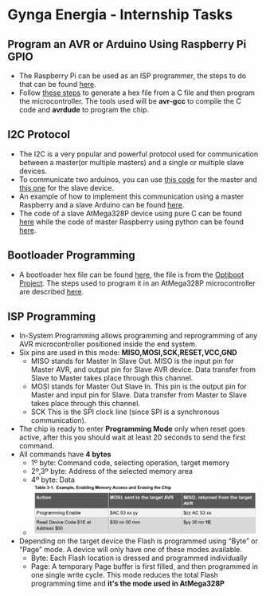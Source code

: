 # Gynga Energia - Internship Tasks

## Program an AVR or Arduino Using Raspberry Pi GPIO
- The Raspberry Pi can be used as an ISP programmer, the steps to do that can be found [here](https://github.com/Bianorz/gynga/blob/master/tarefas/prog_rasp_avr_isp.md). <br />
- Follow [these steps](https://github.com/Bianorz/gynga/blob/master/tarefas/comp_c_hex.md) to generate a hex file from a C file and then program the microcontroller. The tools used will be **avr-gcc** to compile the C code and **avrdude** to program the chip. 
## I2C Protocol
- The I2C is a very popular and powerful protocol used for communication between a master(or multiple masters) and a single or multiple slave devices.
- To communicate two arduinos, you can use [this code](https://github.com/Bianorz/gynga/blob/master/codes/arduinoMaster.ino) for the master and [this one](https://github.com/Bianorz/gynga/blob/master/codes/arduinoSlave.ino) for the slave device.
- An example of how to implement this communication using a master Raspberry and a slave Arduino can be found [here](https://github.com/Bianorz/gynga/blob/master/tarefas/comun_i2c_rasp_ard.md). <br />
- The code of a slave AtMega328P device using pure C can be found [here](https://github.com/Bianorz/gynga/blob/master/codes/slaveAtMega.c) while the code of master Raspberry using python can be found [here](https://github.com/Bianorz/gynga/blob/master/codes/masterPython.py). <br />
## Bootloader Programming
- A bootloader hex file can be found [here](https://github.com/Bianorz/gynga/blob/master/codes/optiboot.hex), the file is from the [Optiboot Project](https://github.com/Optiboot/optiboot). The steps used to program it in an AtMega328P microcontroller are described [here](https://github.com/Bianorz/gynga/blob/master/tarefas/install_bootloader.md). <br />
## ISP Programming
- In-System Programming allows programming and reprogramming of any AVR microcontroller positioned inside the end system.
- Six pins are used in this mode: **MISO,MOSI,SCK,RESET,VCC,GND**
  - MISO stands for Master In Slave Out. MISO is the input pin for Master AVR, and output pin for Slave AVR device. Data transfer from Slave to Master takes place through this channel.
  - MOSI stands for Master Out Slave In. This pin is the output pin for Master and input pin for Slave. Data transfer from Master to Slave takes place through this channel.
  - SCK This is the SPI clock line (since SPI is a synchronous communication).
- The chip is ready to enter **Programming Mode** only when reset goes active, after this you should wait at least 20 seconds to send the first command.
- All commands have **4 bytes**
   - 1º byte: Command code, selecting operation, target memory
   - 2º,3º byte: Address of the selected memory area
   - 4º byte: Data
   - ![alt text](https://raw.githubusercontent.com/Bianorz/gynga/master/tarefas/ex_enb_mem_acs.png "")
- Depending on the target device the Flash is programmed using “Byte” or “Page” mode. A device will only have one of these modes
available.
   - Byte: Each Flash location is dressed and programmed individually
   - Page: A temporary Page buffer is first filled, and then programmed in one single write cycle. This mode reduces the total Flash programming time and **it's the mode used in AtMega328P**

